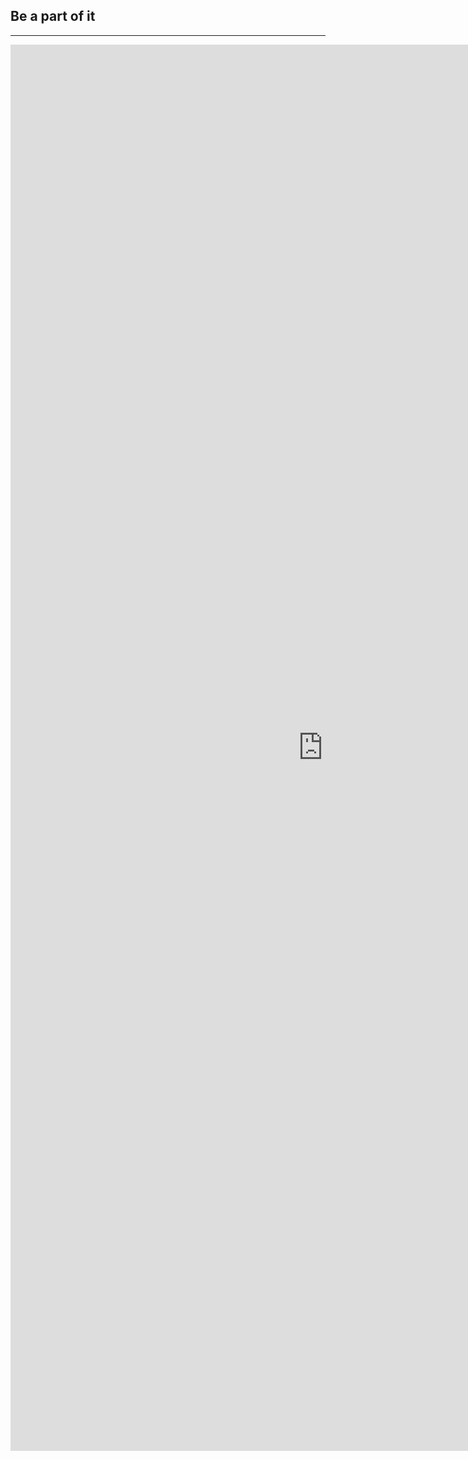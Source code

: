 ﻿## Be a part of it
---

<iframe src="https://docs.google.com/forms/d/18VIidZWCG2mIXhdXf3joRJBF07_SQ4YY8nOd77FAaps/viewform?embedded=true" width="1000" height="2250" frameborder="0" marginheight="0" marginwidth="0">Loading...</iframe>
